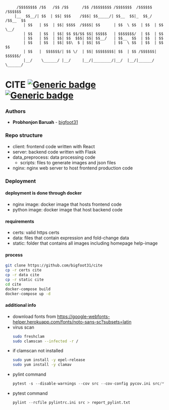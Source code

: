          /$$$$$$$$ /$$   /$$ /$$      /$$ /$$$$$$$$ /$$$$$$$  /$$$$$$  /$$$$$$
        |__  $$__/| $$  | $$| $$$    /$$$| $$_____/| $$__  $$|_  $$_/ /$$__  $$
            | $$   | $$  | $$| $$$$  /$$$$| $$      | $$  \ $$  | $$  | $$  \__/
            | $$   | $$  | $$| $$ $$/$$ $$| $$$$$   | $$$$$$$/  | $$  | $$
            | $$   | $$  | $$| $$  $$$| $$| $$__/   | $$__  $$  | $$  | $$
            | $$   | $$  | $$| $$\  $ | $$| $$      | $$  \ $$  | $$  | $$    $$
            | $$   |  $$$$$$/| $$ \/  | $$| $$$$$$$$| $$  | $$ /$$$$$$|  $$$$$$/
            |__/    \______/ |__/     |__/|________/|__/  |__/|______/ \______/

# CITE [![Generic badge](https://img.shields.io/badge/Made%20with-React-blue)](https://shields.io/) [![Generic badge](https://img.shields.io/badge/Made%20with-Flask-red)](https://shields.io/)

### Authors

-   **Probhonjon Baruah** - [bigfoot31](https://github.com/bigfoot31)

### Repo structure

-   client: frontend code written with React
-   server: backend code written with Flask
-   data_preprocess: data processing code
    -   scripts: files to generate images and json files
-   nginx: nginx web server to host frontend production code

### Deployment

#### deployment is done through docker

-   nginx image: docker image that hosts frontend code
-   python image: docker image that host backend code

#### requirements

-   certs: valid https certs
-   data: files that contain expression and fold-change data
-   static: folder that contains all images including homepage help-image

#### process

```bash
git clone https://github.com/bigfoot31/cite
cp -r certs cite
cp -r data cite
cp -r static cite
cd cite
docker-compose build
docker-compose up -d
```

#### additional info

-   download fonts from https://google-webfonts-helper.herokuapp.com/fonts/noto-sans-sc?subsets=latin
-   virus scan
    ```bash
    sudo freshclam
    sudo clamscan --infected -r /
    ```
-   if clamscan not installed
    ```bash
    sudo yum install -y epel-release
    sudo yum install -y clamav
    ```
-   pylint command
    ```python
    pytest -s --disable-warnings --cov src --cov-config pycov.ini src/*Test.py
    ```
-   pytest command
    ```python
    pylint --rcfile pylintrc.ini src > report_pylint.txt
    ```

